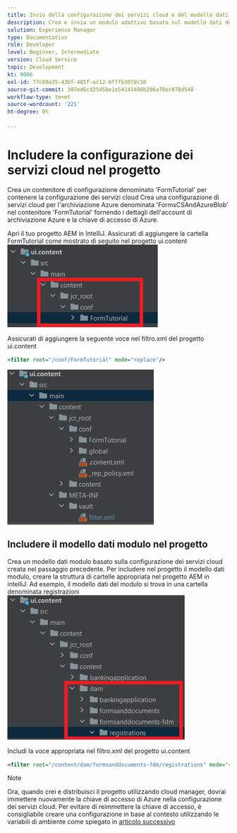 ```yaml
---
title: Invio della configurazione dei servizi cloud e del modello dati del modulo all’istanza cloud
description: Crea e invia un modulo adattivo basato sul modello dati del modulo di archiviazione di Azure all’istanza cloud.
solution: Experience Manager
type: Documentation
role: Developer
level: Beginner, Intermediate
version: Cloud Service
topic: Development
kt: 9006
exl-id: 77c00a35-43bf-485f-ac12-0fffb307dc16
source-git-commit: 307ed6cd25d5be1e54145406b206a78ec878d548
workflow-type: tm+mt
source-wordcount: '221'
ht-degree: 0%

---
```


# Includere la configurazione dei servizi cloud nel progetto

Crea un contenitore di configurazione denominato &#39;FormTutorial&#39; per contenere la configurazione dei servizi cloud Crea una configurazione di servizi cloud per l&#39;archiviazione Azure denominata &#39;FormsCSAndAzureBlob&#39; nel contenitore &#39;FormTutorial&#39; fornendo i dettagli dell&#39;account di archiviazione Azure e la chiave di accesso di Azure.

Apri il tuo progetto AEM in IntelliJ. Assicurati di aggiungere la cartella FormTutorial come mostrato di seguito nel progetto ui.content
![cloud-services-configuration](assets/cloud-services-configuration.png)

Assicurati di aggiungere la seguente voce nel filtro.xml del progetto ui.content

```xml
<filter root="/conf/FormTutorial" mode="replace"/>
```

![filter-xml](assets/ui-content-filter.png)

## Includere il modello dati modulo nel progetto

Crea un modello dati modulo basato sulla configurazione dei servizi cloud creata nel passaggio precedente. Per includere nel progetto il modello dati modulo, creare la struttura di cartelle appropriata nel progetto AEM in intelliJ. Ad esempio, il modello dati del modulo si trova in una cartella denominata registrazioni
![contenuto fdm](assets/ui-content-fdm.png)

Includi la voce appropriata nel filtro.xml del progetto ui.content

```xml
<filter root="/content/dam/formsanddocuments-fdm/registrations" mode="replace"/>
```


>[!NOTE]
>
>Ora, quando crei e distribuisci il progetto utilizzando cloud manager, dovrai immettere nuovamente la chiave di accesso di Azure nella configurazione dei servizi cloud. Per evitare di reimmettere la chiave di accesso, è consigliabile creare una configurazione in base al contesto utilizzando le variabili di ambiente come spiegato in [articolo successivo](./context-aware-fdm.md)
